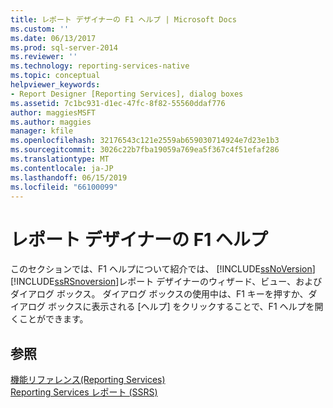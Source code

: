 ```yaml
---
title: レポート デザイナーの F1 ヘルプ | Microsoft Docs
ms.custom: ''
ms.date: 06/13/2017
ms.prod: sql-server-2014
ms.reviewer: ''
ms.technology: reporting-services-native
ms.topic: conceptual
helpviewer_keywords:
- Report Designer [Reporting Services], dialog boxes
ms.assetid: 7c1bc931-d1ec-47fc-8f82-55560ddaf776
author: maggiesMSFT
ms.author: maggies
manager: kfile
ms.openlocfilehash: 32176543c121e2559ab659030714924e7d23e1b3
ms.sourcegitcommit: 3026c22b7fba19059a769ea5f367c4f51efaf286
ms.translationtype: MT
ms.contentlocale: ja-JP
ms.lasthandoff: 06/15/2019
ms.locfileid: "66100099"
---
```

# <a name="report-designer-f1-help"></a>レポート デザイナーの F1 ヘルプ
  このセクションでは、F1 ヘルプについて紹介では、 [!INCLUDE[ssNoVersion](../../includes/ssnoversion-md.md)] [!INCLUDE[ssRSnoversion](../../includes/ssrsnoversion-md.md)]レポート デザイナーのウィザード、ビュー、およびダイアログ ボックス。 ダイアログ ボックスの使用中は、F1 キーを押すか、ダイアログ ボックスに表示される [ヘルプ] をクリックすることで、F1 ヘルプを開くことができます。  
  
## <a name="see-also"></a>参照  
 [機能リファレンス&#40;Reporting Services&#41;](../feature-reference-reporting-services.md)   
 [Reporting Services レポート &#40;SSRS&#41;](../reports/reporting-services-reports-ssrs.md)  
  
  
